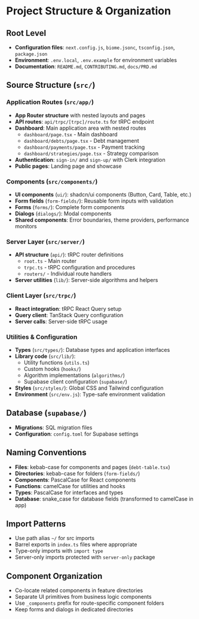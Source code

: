 # Project Structure & Organization

## Root Level

- **Configuration files**: `next.config.js`, `biome.jsonc`, `tsconfig.json`, `package.json`
- **Environment**: `.env.local`, `.env.example` for environment variables
- **Documentation**: `README.md`, `CONTRIBUTING.md`, `docs/PRD.md`

## Source Structure (`src/`)

### Application Routes (`src/app/`)

- **App Router structure** with nested layouts and pages
- **API routes**: `api/trpc/[trpc]/route.ts` for tRPC endpoint
- **Dashboard**: Main application area with nested routes
  - `dashboard/page.tsx` - Main dashboard
  - `dashboard/debts/page.tsx` - Debt management
  - `dashboard/payments/page.tsx` - Payment tracking
  - `dashboard/strategies/page.tsx` - Strategy comparison
- **Authentication**: `sign-in/` and `sign-up/` with Clerk integration
- **Public pages**: Landing page and showcase

### Components (`src/components/`)

- **UI components** (`ui/`): shadcn/ui components (Button, Card, Table, etc.)
- **Form fields** (`form-fields/`): Reusable form inputs with validation
- **Forms** (`forms/`): Complete form components
- **Dialogs** (`dialogs/`): Modal components
- **Shared components**: Error boundaries, theme providers, performance monitors

### Server Layer (`src/server/`)

- **API structure** (`api/`): tRPC router definitions
  - `root.ts` - Main router
  - `trpc.ts` - tRPC configuration and procedures
  - `routers/` - Individual route handlers
- **Server utilities** (`lib/`): Server-side algorithms and helpers

### Client Layer (`src/trpc/`)

- **React integration**: tRPC React Query setup
- **Query client**: TanStack Query configuration
- **Server calls**: Server-side tRPC usage

### Utilities & Configuration

- **Types** (`src/types/`): Database types and application interfaces
- **Library code** (`src/lib/`):
  - Utility functions (`utils.ts`)
  - Custom hooks (`hooks/`)
  - Algorithm implementations (`algorithms/`)
  - Supabase client configuration (`supabase/`)
- **Styles** (`src/styles/`): Global CSS and Tailwind configuration
- **Environment** (`src/env.js`): Type-safe environment validation

## Database (`supabase/`)

- **Migrations**: SQL migration files
- **Configuration**: `config.toml` for Supabase settings

## Naming Conventions

- **Files**: kebab-case for components and pages (`debt-table.tsx`)
- **Directories**: kebab-case for folders (`form-fields/`)
- **Components**: PascalCase for React components
- **Functions**: camelCase for utilities and hooks
- **Types**: PascalCase for interfaces and types
- **Database**: snake_case for database fields (transformed to camelCase in app)

## Import Patterns

- Use path alias `~/` for src imports
- Barrel exports in `index.ts` files where appropriate
- Type-only imports with `import type`
- Server-only imports protected with `server-only` package

## Component Organization

- Co-locate related components in feature directories
- Separate UI primitives from business logic components
- Use `_components` prefix for route-specific component folders
- Keep forms and dialogs in dedicated directories
